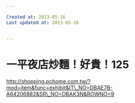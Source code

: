 ```yaml
---

Created at: 2013-05-16
Last updated at: 2013-05-16


---
```


# 一平夜店炒麵！好貴！125


http://shopping.pchome.com.tw/?mod=item&func=exhibit&IT\_NO=DBAE7B-A64206882&SR\_NO=DBAK3N&ROWNO=9

